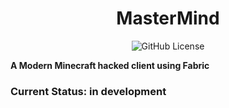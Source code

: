 <div align="center">

# MasterMind

![GitHub License](https://img.shields.io/github/license/Snowiiii/MasterMind)

</div>

**A Modern Minecraft hacked client using Fabric**

### Current Status: in development